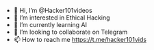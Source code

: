 - 👋 Hi, I’m @Hacker101videos
- 👀 I’m interested in Ethical Hacking
- 🌱 I’m currently learning AI
- 💞️ I’m looking to collaborate on Telegram
- 📫 How to reach me https://t.me/hacker101vids

<!---
Hacker101videos/Hacker101videos is a ✨ special ✨ repository because its `README.md` (this file) appears on your GitHub profile.
You can click the Preview link to take a look at your changes.
--->
